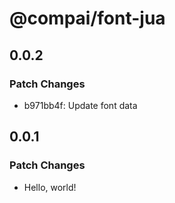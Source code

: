 # @compai/font-jua

## 0.0.2

### Patch Changes

- b971bb4f: Update font data

## 0.0.1

### Patch Changes

- Hello, world!
